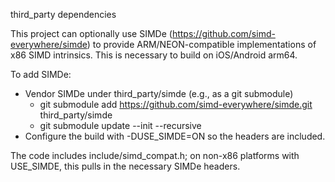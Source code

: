 third_party dependencies

This project can optionally use SIMDe (https://github.com/simd-everywhere/simde) to provide ARM/NEON-compatible
implementations of x86 SIMD intrinsics. This is necessary to build on iOS/Android arm64.

To add SIMDe:
- Vendor SIMDe under third_party/simde (e.g., as a git submodule)
  - git submodule add https://github.com/simd-everywhere/simde.git third_party/simde
  - git submodule update --init --recursive
- Configure the build with -DUSE_SIMDE=ON so the headers are included.

The code includes include/simd_compat.h; on non-x86 platforms with USE_SIMDE, this pulls in the necessary SIMDe headers.
